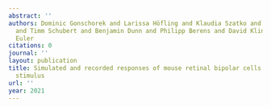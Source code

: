 ```yaml
---
abstract: ''
authors: Dominic Gonschorek and Larissa Höfling and Klaudia Szatko and Katrin Franke
  and Timm Schubert and Benjamin Dunn and Philipp Berens and David Klindt and Thomas
  Euler
citations: 0
journal: ''
layout: publication
title: Simulated and recorded responses of mouse retinal bipolar cells to the chirp
  stimulus
url: ''
year: 2021
---
```



